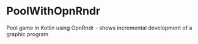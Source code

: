 # PoolWithOpnRndr
Pool game in Kotlin using OpnRndr -  shows incremental development of a graphic program 
